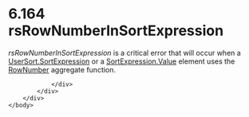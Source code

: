 <html dir="LTR" xmlns:mshelp="http://msdn.microsoft.com/mshelp" xmlns:ddue="http://ddue.schemas.microsoft.com/authoring/2003/5" xmlns:xlink="http://www.w3.org/1999/xlink" xmlns:tool="http://www.microsoft.com/tooltip">
    <head>
        <meta http-equiv="Content-Type" content="text/html; CHARSET=utf-8"></meta>
        <meta name="save" content="history"></meta>
        <title>6.164 rsRowNumberInSortExpression</title>
        <xml>
            <mshelp:toctitle title="6.164 rsRowNumberInSortExpression"></mshelp:toctitle>
            <mshelp:rltitle title="[MS-RDL]: rsRowNumberInSortExpression"></mshelp:rltitle>
            <mshelp:keyword index="A" term="1a160578-6288-427f-9473-e7b339aa4bd2"></mshelp:keyword>
            <mshelp:attr name="DCSext.ContentType" value="open specification"></mshelp:attr>
            <mshelp:attr name="AssetID" value="1a160578-6288-427f-9473-e7b339aa4bd2"></mshelp:attr>
            <mshelp:attr name="TopicType" value="kbRef"></mshelp:attr>
            <mshelp:attr name="DCSext.Title" value="[MS-RDL]: rsRowNumberInSortExpression" />
        </xml>
    </head>
    <body>
        <div id="header">
            <h1 class="heading">6.164 rsRowNumberInSortExpression</h1>
        </div>
        <div id="mainSection">
            <div id="mainBody">
                <div id="allHistory" class="saveHistory"></div>
                <div id="sectionSection0" class="section" name="collapseableSection">
                    

<p><i>rsRowNumberInSortExpression</i> is a critical error that
will occur when a <a href="0f09800a-3fa7-4a67-b4ef-cbfc14abf2d0.html">UserSort.SortExpression</a>
or a <a href="9d3c866a-d205-4f57-882a-0a426c716f99.html">SortExpression.Value</a>
element uses the <a href="d87b6538-477f-4292-a3dd-a5774142bec6.html">RowNumber</a>
aggregate function.</p>


                </div>
            </div>
        </div>
    </body>
</html>